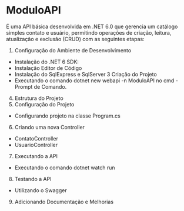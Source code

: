 # ModuloAPI

É uma API básica desenvolvida em .NET 6.0 que gerencia um catálogo simples contato e usuário, permitindo operações de criação, leitura, atualização e exclusão (CRUD) com as seguintes etapas:

1. Configuração do Ambiente de Desenvolvimento
  - Instalação do .NET 6 SDK:
  - Instalação Editor de Código
  - Instalação do SqlExpress e SqlServer
3 Criação do Projeto
  - Executando o comando dotnet new webapi -n ModuloAPI no cmd - Prompt de Comando.
4. Estrutura do Projeto
5. Configuração do Projeto
  - Configurando projeto na classe Program.cs
6. Criando uma nova Controller
  - ContatoController
  - UsuarioController
7. Executando a API
  - Executando o comando dotnet watch run
8. Testando a API
  - Utilizando o Swagger
9. Adicionando Documentação e Melhorias


